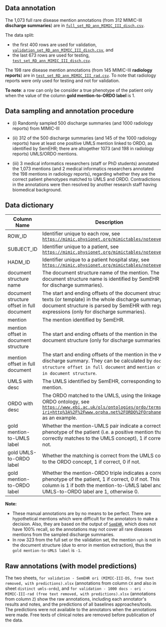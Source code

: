 ## Data annotation

The 1,073 full rare disease mention annotations (from 312 MIMIC-III **discharge summaries**) are in [`full_set_RD_ann_MIMIC_III_disch.csv`](https://github.com/acadTags/Rare-disease-identification/blob/main/data%20annotation/full_set_RD_ann_MIMIC_III_disch.csv).

The data split:
* the first 400 rows are used for validation, [`validation_set_RD_ann_MIMIC_III_disch.csv`](https://github.com/acadTags/Rare-disease-identification/blob/main/data%20annotation/validation_set_RD_ann_MIMIC_III_disch.csv), and
* the last 673 rows are used for testing, [`test_set_RD_ann_MIMIC_III_disch.csv`](https://github.com/acadTags/Rare-disease-identification/blob/main/data%20annotation/test_set_RD_ann_MIMIC_III_disch.csv).

The 198 rare disease mention annotations (from 145 MIMIC-III **radiology reports**) are in [`test_set_RD_ann_MIMIC_III_rad.csv`](https://github.com/acadTags/Rare-disease-identification/blob/main/data%20annotation/test_set_RD_ann_MIMIC_III_rad.csv). To note that radiology reports were only used for testing and not for validation.

**To note**: a row can only be consider a true phenotype of the patient only when the value of the column **gold mention-to-ORDO label** is 1.

## Data sampling and annotation procedure
* (i) Randomly sampled 500 discharge summaries (and 1000 radiology reports) from MIMIC-III

* (ii) 312 of the 500 discharge summaries (and 145 of the 1000 radiology reports) have at least one positive UMLS mention linked to ORDO, as identified by SemEHR; there are altogether 1073 (and 198 in radiology reports) UMLS/ORDO mentions.

* (iii) 3 medical informatics researchers (staff or PhD students) annotated the 1,073 mentions (and 2 medical informatics researchers annotated the 198 mentions in radiology reports), regarding whether they are the correct patient phenotypes matched to UMLS and ORDO. Contradictions in the annotations were then resolved by another research staff having biomedical background.

## Data dictionary

| Column   Name                                | Description                                                                                                                                                                                                   |
|----------------------------------------------|---------------------------------------------------------------------------------------------------------------------------------------------------------------------------------------------------------------|
| ROW_ID                                       | Identifier unique to each row, see [`https://mimic.physionet.org/mimictables/noteevents/`](https://mimic.physionet.org/mimictables/noteevents/)                                                                                                                                                     |
| SUBJECT_ID                                | Identifier unique to a patient, see [`https://mimic.physionet.org/mimictables/noteevents/`](https://mimic.physionet.org/mimictables/noteevents/)                                                                                                                                                                                                              |
| HADM_ID                                      | Identifier unique to a patient hospital stay, see [`https://mimic.physionet.org/mimictables/noteevents/`](https://mimic.physionet.org/mimictables/noteevents/)                                                                                                                                                                                                              |
| document structure name                    | The document structure name of the mention. The document structure name is identified by   SemEHR  (only for discharge summaries).                                                                                                          |
| document structure offset in full document | The start and ending offsets of the document structure texts (or template) in the whole discharge summary. The document structure is parsed by SemEHR with regular expressions  (only for discharge summaries).                            |
| mention                                      | The mention identified by SemEHR.                                                                                                                                                                          |
| mention offset in document structure       | The start and ending offsets of the mention in the document structure (only for discharge summaries).                                                                                                                                      |
| mention offset in full document            | The start and ending offsets of the mention in the whole discharge summary. They can be calculated by `document structure offset in full document` and `mention offset in document structure`.                                                                                     |
| UMLS with desc                               | The UMLS identified by SemEHR, corresponding to the mention.                                                                                                                                                |
| ORDO with desc                               | The ORDO matched to the UMLS, using the linkage in the ORDO ontology, see [`https://www.ebi.ac.uk/ols/ontologies/ordo/terms?iri=http%3A%2F%2Fwww.orpha.net%2FORDO%2FOrphanet_3325`](https://www.ebi.ac.uk/ols/ontologies/ordo/terms?iri=http%3A%2F%2Fwww.orpha.net%2FORDO%2FOrphanet_3325) as an example.          |
| gold mention-to-UMLS label                 | Whether the mention-UMLS pair indicate a correct phenotype of the patient (i.e. a positive mention that correctly matches to the UMLS concept), 1 if correct, 0 if not.                                 |
| gold UMLS-to-ORDO label                    | Whether the matching is correct from the UMLS concept to the ORDO concept, 1 if correct, 0 if not.                                                                                                          |
| gold mention-to-ORDO label                 | Whether the mention-ORDO triple indicates a correct phenotype of the patient, 1 if correct, 0 if not. This column is 1 if both the mention-to-UMLS label and the UMLS-to-ORDO label are 1, otherwise 0. |

**Note:**
* These manual annotations are by no means to be perfect. There are hypothetical mentions which were difficult for the annotators to make a decision. Also, they are based on the output of [`SemEHR`](https://github.com/CogStack/CogStack-SemEHR), which does not have 100% recall, so the annotations may not cover all rare diseases mentions from the sampled discharge summaries.
* In row 323 from the full set or the validation set, the mention `nph` is not in the document structure (due to error in mention extraction), thus the `gold mention-to-UMLS label` is `-1`.

## Raw annotations (with model predictions)
The two sheets, `for validation - SemEHR ori (MIMIC-III-DS, free text removed, with predictions).xlsx` (annotations from column `CX` and also in sheet `distinct umls-ordo`), and `for validation - 1000 docs - ori - MIMIC-III-rad (free text removed, with predictions).xlsx` (annotations from column `Z`) show the raw annotations, including each annotator's results and notes, and the predictions of all baselines approaches/tools. The predictions were not available to the annotators when the annotations were made. Free texts of clinical notes are removed before publication of the data.